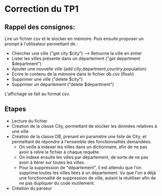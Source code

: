 # Correction du TP1

## Rappel des consignes: 


Lire un fichier csv et le stocker en mémoire. Puis ensuite proposer un prompt à l'utilisateur
permettant de :

* Chercher une ville ("get city $city") --> Retourne la ville en entier
* Lister les villes présente dans un département ("get department $department")
* Ajouter une nouvelle ville (add $city,$department,$country,$population)
* Ecrire le contenu de la mémoire dans le fichier db.csv (flush)
* Supprimer une ville ("delete $city")
* Supprimer un departement ("delete $department")

L'affichage se fait au format csv.

## Etapes

* Lecture du fichier
* Création de la classe City, permettant de stocker les données relatives à une ville
* Création de la classe DB, prenant en paramètre une liste de City, et permettant de répondre à l'ensemble des fonctionnalités demandées.
  * On veille à indexer les villes dans un dictionnaire, afin de ne pas avoir à relire le fichier à chaque requête.
  * On indexe ensuite les villes par département, de sorte de ne pas avoir à itérer sur toutes les villes.
  * Pour la suppression de "département", il est attendu que l'on supprime toutes les villes liées à un département. Vu que l'on a déjà une fonctionnalité de suppression de ville, autant la réutiliser afin de ne pas dupliquer du code inutilement.
* Création du parseur